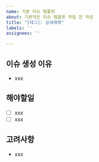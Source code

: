```yaml
---
name: 기본 이슈 템플릿
about: 기본적인 이슈 템플릿 작업 전 작성
title: "[태그]: 상세제목"
labels: ''
assignees: ''

---
```


## 이슈 생성 이유
  - xxx

## 해야할일
  - [ ] xxx
  - [ ] xxx

## 고려사항
  - xxx
